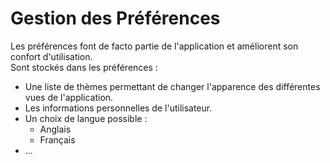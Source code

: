 # Gestion des Préférences

Les préférences font de facto partie de l'application et améliorent son confort d'utilisation.  
Sont stockés dans les préférences :

* Une liste de thèmes permettant de changer l'apparence des différentes vues de l'application.
* Les informations personnelles de l'utilisateur.
* Un choix de langue possible :
  * Anglais
  * Français
* ...

